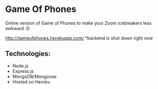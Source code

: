 # Game Of Phones
 Online version of Game of Phones to make your Zoom icebreakers less awkward :D
 
http://gameofphones.herokuapp.com/
*backend is shut down right now

## Technologies:
* Node.js
* Express.js
* MongoDB/Mongoose
* Hosted on Heroku
